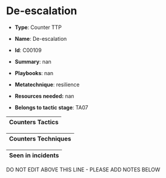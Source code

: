 # De-escalation

* **Type**: Counter TTP

* **Name**: De-escalation

* **Id**: C00109

* **Summary**: nan

* **Playbooks**: nan

* **Metatechnique**: resilience

* **Resources needed:** nan

* **Belongs to tactic stage**: TA07


| Counters Tactics |
| ---------------- |



| Counters Techniques |
| ------------------- |



| Seen in incidents |
| ----------------- |

DO NOT EDIT ABOVE THIS LINE - PLEASE ADD NOTES BELOW